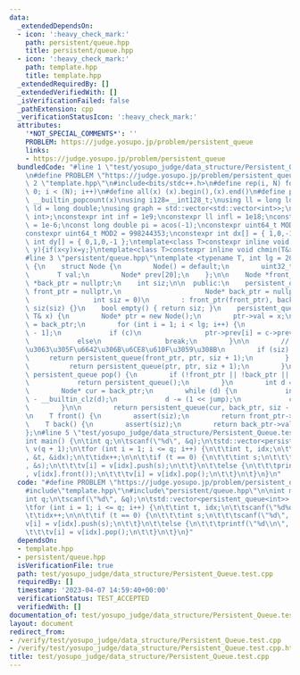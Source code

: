 ```yaml
---
data:
  _extendedDependsOn:
  - icon: ':heavy_check_mark:'
    path: persistent/queue.hpp
    title: persistent/queue.hpp
  - icon: ':heavy_check_mark:'
    path: template.hpp
    title: template.hpp
  _extendedRequiredBy: []
  _extendedVerifiedWith: []
  _isVerificationFailed: false
  _pathExtension: cpp
  _verificationStatusIcon: ':heavy_check_mark:'
  attributes:
    '*NOT_SPECIAL_COMMENTS*': ''
    PROBLEM: https://judge.yosupo.jp/problem/persistent_queue
    links:
    - https://judge.yosupo.jp/problem/persistent_queue
  bundledCode: "#line 1 \"test/yosupo_judge/data_structure/Persistent_Queue.test.cpp\"\
    \n#define PROBLEM \"https://judge.yosupo.jp/problem/persistent_queue\"\n\n#line\
    \ 2 \"template.hpp\"\n#include<bits/stdc++.h>\n#define rep(i, N) for (int i =\
    \ 0; i < (N); i++)\n#define all(x) (x).begin(),(x).end()\n#define popcount(x)\
    \ __builtin_popcount(x)\nusing i128=__int128_t;\nusing ll = long long;\nusing\
    \ ld = long double;\nusing graph = std::vector<std::vector<int>>;\nusing P = std::pair<int,\
    \ int>;\nconstexpr int inf = 1e9;\nconstexpr ll infl = 1e18;\nconstexpr ld eps\
    \ = 1e-6;\nconst long double pi = acos(-1);\nconstexpr uint64_t MOD = 1e9 + 7;\n\
    constexpr uint64_t MOD2 = 998244353;\nconstexpr int dx[] = { 1,0,-1,0 };\nconstexpr\
    \ int dy[] = { 0,1,0,-1 };\ntemplate<class T>constexpr inline void chmax(T&x,T\
    \ y){if(x<y)x=y;}\ntemplate<class T>constexpr inline void chmin(T&x,T y){if(x>y)x=y;}\n\
    #line 3 \"persistent/queue.hpp\"\ntemplate <typename T, int lg = 20> class persistent_queue\
    \ {\n    struct Node {\n        Node() = default;\n        uint32_t index;\n \
    \       T val;\n        Node* prev[20];\n    };\n\n    Node *front_ptr = nullptr,\
    \ *back_ptr = nullptr;\n    int siz;\n\n  public:\n    persistent_queue(Node*\
    \ front_ptr = nullptr,\n                     Node* back_ptr = nullptr,\n     \
    \                int siz = 0)\n        : front_ptr(front_ptr), back_ptr(back_ptr),\
    \ siz(siz) {}\n    bool empty() { return siz; }\n    persistent_queue push(const\
    \ T& x) {\n        Node* ptr = new Node();\n        ptr->val = x;\n        ptr->prev[0]\
    \ = back_ptr;\n        for (int i = 1; i < lg; i++) {\n            Node* c = ptr->prev[i\
    \ - 1];\n            if (c)\n                ptr->prev[i] = c->prev[i - 1];\n\
    \            else\n                break;\n        }\n\n        // \u7A7A\u3060\
    \u3063\u305F\u6642\u306B\u6CE8\u610F\u3059\u308B\n        if (siz) {\n       \
    \     return persistent_queue(front_ptr, ptr, siz + 1);\n        } else {\n  \
    \          return persistent_queue(ptr, ptr, siz + 1);\n        }\n    }\n   \
    \ persistent_queue pop() {\n        if (!front_ptr || !back_ptr || siz == 1) {\n\
    \            return persistent_queue();\n        }\n        int d = siz - 2;\n\
    \        Node* cur = back_ptr;\n        while (d) {\n            int jump = 31\
    \ - __builtin_clz(d);\n            d -= (1 << jump);\n            cur = cur->prev[jump];\n\
    \        }\n\n        return persistent_queue(cur, back_ptr, siz - 1);\n    }\n\
    \n    T front() {\n        assert(siz);\n        return front_ptr->val;\n    }\n\
    \    T back() {\n        assert(siz);\n        return back_ptr->val;\n    }\n\
    };\n#line 5 \"test/yosupo_judge/data_structure/Persistent_Queue.test.cpp\"\n\n\
    int main() {\n\tint q;\n\tscanf(\"%d\", &q);\n\tstd::vector<persistent_queue<int>>\
    \ v(q + 1);\n\tfor (int i = 1; i <= q; i++) {\n\t\tint t, idx;\n\t\tscanf(\"%d%d\"\
    , &t, &idx);\n\t\tidx++;\n\n\t\tif (t == 0) {\n\t\t\tint s;\n\t\t\tscanf(\"%d\"\
    , &s);\n\t\t\tv[i] = v[idx].push(s);\n\t\t}\n\t\telse {\n\t\t\tprintf(\"%d\\n\"\
    , v[idx].front());\n\t\t\tv[i] = v[idx].pop();\n\t\t}\n\t}\n}\n"
  code: "#define PROBLEM \"https://judge.yosupo.jp/problem/persistent_queue\"\n\n\
    #include\"template.hpp\"\n#include\"persistent/queue.hpp\"\n\nint main() {\n\t\
    int q;\n\tscanf(\"%d\", &q);\n\tstd::vector<persistent_queue<int>> v(q + 1);\n\
    \tfor (int i = 1; i <= q; i++) {\n\t\tint t, idx;\n\t\tscanf(\"%d%d\", &t, &idx);\n\
    \t\tidx++;\n\n\t\tif (t == 0) {\n\t\t\tint s;\n\t\t\tscanf(\"%d\", &s);\n\t\t\t\
    v[i] = v[idx].push(s);\n\t\t}\n\t\telse {\n\t\t\tprintf(\"%d\\n\", v[idx].front());\n\
    \t\t\tv[i] = v[idx].pop();\n\t\t}\n\t}\n}"
  dependsOn:
  - template.hpp
  - persistent/queue.hpp
  isVerificationFile: true
  path: test/yosupo_judge/data_structure/Persistent_Queue.test.cpp
  requiredBy: []
  timestamp: '2023-04-07 14:59:40+00:00'
  verificationStatus: TEST_ACCEPTED
  verifiedWith: []
documentation_of: test/yosupo_judge/data_structure/Persistent_Queue.test.cpp
layout: document
redirect_from:
- /verify/test/yosupo_judge/data_structure/Persistent_Queue.test.cpp
- /verify/test/yosupo_judge/data_structure/Persistent_Queue.test.cpp.html
title: test/yosupo_judge/data_structure/Persistent_Queue.test.cpp
---
```

